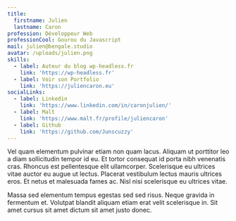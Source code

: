 ```yaml
---
title:
  firstname: Julien
  lastname: Caron
profession: Développeur Web
professionCool: Gourou du Javascript
mail: julien@bengale.studio
avatar: /uploads/julien.png
skills:
  - label: Auteur du blog wp-headless.fr
    link: 'https://wp-headless.fr'
  - label: Voir son Portfolio
    link: 'https://juliencaron.eu'
socialLinks:
  - label: Linkedin
    link: 'https://www.linkedin.com/in/caronjulien/'
  - label: Malt
    link: 'https://www.malt.fr/profile/juliencaron'
  - label: Github
    link: 'https://github.com/Junscuzzy'
---
```

Vel quam elementum pulvinar etiam non quam lacus. Aliquam ut porttitor leo a diam sollicitudin tempor id eu. Et tortor consequat id porta nibh venenatis cras. Rhoncus est pellentesque elit ullamcorper. Scelerisque eu ultrices vitae auctor eu augue ut lectus. Placerat vestibulum lectus mauris ultrices eros. Et netus et malesuada fames ac. Nisl nisi scelerisque eu ultrices vitae.

Massa sed elementum tempus egestas sed sed risus. Neque gravida in fermentum et. Volutpat blandit aliquam etiam erat velit scelerisque in. Sit amet cursus sit amet dictum sit amet justo donec.
